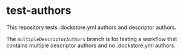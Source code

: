 # test-authors
This repository tests .dockstore.yml authors and descriptor authors. 

The `multipleDescriptorAuthors` branch is for testing a workflow that contains multiple descriptor authors and no .dockstore.yml authors.

